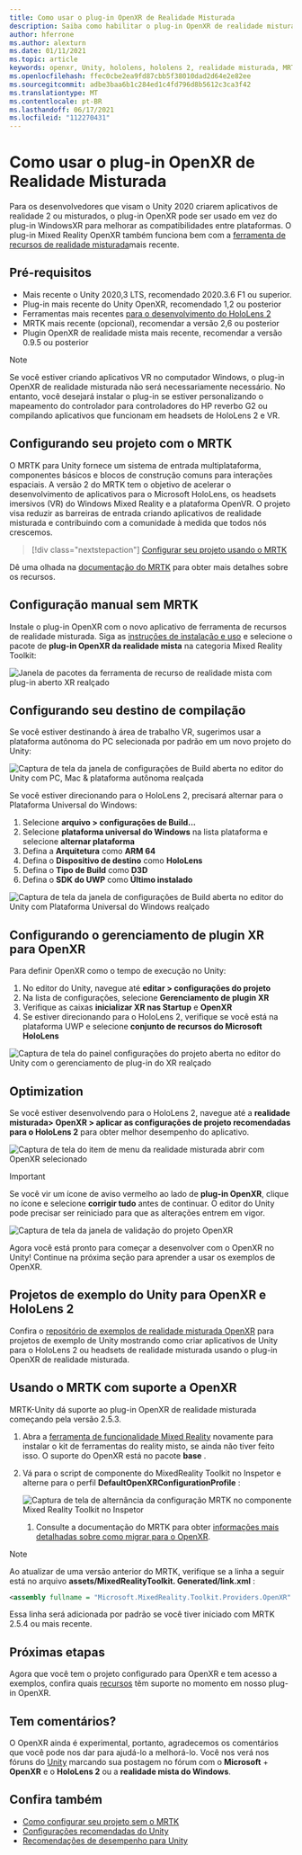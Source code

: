 ```yaml
---
title: Como usar o plug-in OpenXR de Realidade Misturada
description: Saiba como habilitar o plug-in OpenXR de realidade misturada para projetos do Unity.
author: hferrone
ms.author: alexturn
ms.date: 01/11/2021
ms.topic: article
keywords: openxr, Unity, hololens, hololens 2, realidade misturada, MRTK, kit de ferramentas de realidade mista, realidade aumentada, realidade virtual, headsets de realidade misturada, aprendizado, tutorial, introdução
ms.openlocfilehash: ffec0cbe2ea9fd87cbb5f38010dad2d64e2e82ee
ms.sourcegitcommit: adbe3baa6b1c284ed1c4fd796d8b5612c3ca3f42
ms.translationtype: MT
ms.contentlocale: pt-BR
ms.lasthandoff: 06/17/2021
ms.locfileid: "112270431"
---
```

# <a name="using-the-mixed-reality-openxr-plugin"></a>Como usar o plug-in OpenXR de Realidade Misturada

Para os desenvolvedores que visam o Unity 2020 criarem aplicativos de realidade 2 ou misturados, o plug-in OpenXR pode ser usado em vez do plug-in WindowsXR para melhorar as compatibilidades entre plataformas.  O plug-in Mixed Reality OpenXR também funciona bem com a [ferramenta de recursos de realidade misturada](welcome-to-mr-feature-tool.md)mais recente.

## <a name="prerequisites"></a>Pré-requisitos

* Mais recente o Unity 2020,3 LTS, recomendado 2020.3.6 F1 ou superior.
* Plug-in mais recente do Unity OpenXR, recomendado 1,2 ou posterior
* Ferramentas mais recentes [para o desenvolvimento do HoloLens 2](/windows/mixed-reality/develop/install-the-tools?tabs=unity#installation-checklist)
* MRTK mais recente (opcional), recomendar a versão 2,6 ou posterior
* Plugin OpenXR de realidade mista mais recente, recomendar a versão 0.9.5 ou posterior

> [!NOTE]
> Se você estiver criando aplicativos VR no computador Windows, o plug-in OpenXR de realidade misturada não será necessariamente necessário. No entanto, você desejará instalar o plug-in se estiver personalizando o mapeamento do controlador para controladores do HP reverbo G2 ou compilando aplicativos que funcionam em headsets de HoloLens 2 e VR.

## <a name="setting-up-your-project-with-mrtk"></a>Configurando seu projeto com o MRTK

O MRTK para Unity fornece um sistema de entrada multiplataforma, componentes básicos e blocos de construção comuns para interações espaciais. A versão 2 do MRTK tem o objetivo de acelerar o desenvolvimento de aplicativos para o Microsoft HoloLens, os headsets imersivos (VR) do Windows Mixed Reality e a plataforma OpenVR. O projeto visa reduzir as barreiras de entrada criando aplicativos de realidade misturada e contribuindo com a comunidade à medida que todos nós crescemos.

> [!div class="nextstepaction"]
> [Configurar seu projeto usando o MRTK](/windows/mixed-reality/develop/unity/tutorials/mr-learning-base-02?tabs=openxr)

Dê uma olhada na [documentação do MRTK](/windows/mixed-reality/mrtk-unity) para obter mais detalhes sobre os recursos.

## <a name="manual-setup-without-mrtk"></a>Configuração manual sem MRTK

Instale o plug-in OpenXR com o novo aplicativo de ferramenta de recursos de realidade misturada. Siga as [instruções de instalação e uso](welcome-to-mr-feature-tool.md) e selecione o pacote de **plug-in OpenXR da realidade mista** na categoria Mixed Reality Toolkit:

![Janela de pacotes da ferramenta de recurso de realidade mista com plug-in aberto XR realçado](images/feature-tool-openxr.png)

## <a name="setting-your-build-target"></a>Configurando seu destino de compilação

Se você estiver destinando à área de trabalho VR, sugerimos usar a plataforma autônoma do PC selecionada por padrão em um novo projeto do Unity:

![Captura de tela da janela de configurações de Build aberta no editor do Unity com PC, Mac & plataforma autônoma realçada](images/wmr-config-img-3.png)

Se você estiver direcionando para o HoloLens 2, precisará alternar para o Plataforma Universal do Windows:

1. Selecione **arquivo > configurações de Build...**
2. Selecione **plataforma universal do Windows** na lista plataforma e selecione **alternar plataforma**
3. Defina a **Arquitetura** como **ARM 64**
4. Defina o **Dispositivo de destino** como **HoloLens**
5. Defina o **Tipo de Build** como **D3D**
6. Defina o **SDK do UWP** como **Último instalado**

![Captura de tela da janela de configurações de Build aberta no editor do Unity com Plataforma Universal do Windows realçado](images/wmr-config-img-4.png)

## <a name="configuring-xr-plugin-management-for-openxr"></a>Configurando o gerenciamento de plugin XR para OpenXR

Para definir OpenXR como o tempo de execução no Unity:

1. No editor do Unity, navegue até **editar > configurações do projeto**
2. Na lista de configurações, selecione **Gerenciamento de plugin XR**
3. Verifique as caixas **inicializar XR nas Startup** e **OpenXR**
4. Se estiver direcionando para o HoloLens 2, verifique se você está na plataforma UWP e selecione **conjunto de recursos do Microsoft HoloLens**

![Captura de tela do painel configurações do projeto aberta no editor do Unity com o gerenciamento de plug-in do XR realçado](images/openxr-img-05.png)

## <a name="optimization"></a>Optimization

Se você estiver desenvolvendo para o HoloLens 2, navegue até a **realidade misturada> OpenXR > aplicar as configurações de projeto recomendadas para o HoloLens 2** para obter melhor desempenho do aplicativo.

![Captura de tela do item de menu da realidade misturada abrir com OpenXR selecionado](images/openxr-img-08.png)

> [!IMPORTANT]
> Se você vir um ícone de aviso vermelho ao lado de **plug-in OpenXR**, clique no ícone e selecione **corrigir tudo** antes de continuar. O editor do Unity pode precisar ser reiniciado para que as alterações entrem em vigor.

![Captura de tela da janela de validação do projeto OpenXR](images/openxr-img-06.png)

Agora você está pronto para começar a desenvolver com o OpenXR no Unity!  Continue na próxima seção para aprender a usar os exemplos de OpenXR.

## <a name="unity-sample-projects-for-openxr-and-hololens-2"></a>Projetos de exemplo do Unity para OpenXR e HoloLens 2

Confira o [repositório de exemplos de realidade misturada OpenXR](https://github.com/microsoft/OpenXR-Unity-MixedReality-Samples) para projetos de exemplo de Unity mostrando como criar aplicativos de Unity para o HoloLens 2 ou headsets de realidade misturada usando o plug-in OpenXR de realidade misturada.

## <a name="using-mrtk-with-openxr-support"></a>Usando o MRTK com suporte a OpenXR

MRTK-Unity dá suporte ao plug-in OpenXR de realidade misturada começando pela versão 2.5.3.

1. Abra a [ferramenta de funcionalidade Mixed Reality](welcome-to-mr-feature-tool.md) novamente para instalar o kit de ferramentas do reality misto, se ainda não tiver feito isso. O suporte do OpenXR está no pacote **base** .
2. Vá para o script de componente do MixedReality Toolkit no Inspetor e alterne para o perfil **DefaultOpenXRConfigurationProfile** :

    ![Captura de tela de alternância da configuração MRTK no componente Mixed Reality Toolkit no Inspetor](images/openxr-img-11.png)

    1. Consulte a documentação do MRTK para obter [informações mais detalhadas sobre como migrar para o OpenXR](/windows/mixed-reality/mrtk-unity/configuration/getting-started-with-mrtk-and-xrsdk#configuring-mrtk-for-the-xr-sdk-pipeline).

> [!NOTE]
> Ao atualizar de uma versão anterior do MRTK, verifique se a linha a seguir está no arquivo **assets/MixedRealityToolkit. Generated/link.xml** :
>
> ```xml
> <assembly fullname = "Microsoft.MixedReality.Toolkit.Providers.OpenXR" preserve="all"/>
> ```
>
> Essa linha será adicionada por padrão se você tiver iniciado com MRTK 2.5.4 ou mais recente.

## <a name="next-steps"></a>Próximas etapas

Agora que você tem o projeto configurado para OpenXR e tem acesso a exemplos, confira quais [recursos](openxr-supported-features.md) têm suporte no momento em nosso plug-in OpenXR.

## <a name="have-feedback"></a>Tem comentários?

O OpenXR ainda é experimental, portanto, agradecemos os comentários que você pode nos dar para ajudá-lo a melhorá-lo. Você nos verá nos fóruns do [Unity](https://aka.ms/unityforums) marcando sua postagem no fórum com o **Microsoft**  +  **OpenXR** e o **HoloLens 2** ou a **realidade mista do Windows**.

## <a name="see-also"></a>Confira também

* [Como configurar seu projeto sem o MRTK](configure-unity-project.md)
* [Configurações recomendadas do Unity](recommended-settings-for-unity.md)
* [Recomendações de desempenho para Unity](performance-recommendations-for-unity.md#how-to-profile-with-unity)